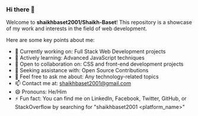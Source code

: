 ### Hi there 👋

Welcome to **shaikhbaset2001/Shaikh-Baset**! This repository is a showcase of my work and interests in the field of web development.

Here are some key points about me:

- 🔭 Currently working on: Full Stack Web Development projects
- 🌱 Actively learning: Advanced JavaScript techniques
- 👯 Open to collaboration on: CSS and front-end development projects
- 🤔 Seeking assistance with: Open Source Contributions
- 💬 Feel free to ask me about: Any technology-related topics
- 📫 Contact me at: [shaikhbaset2001@gmail.com](mailto:shaikhbaset2001@gmail.com)
- 😄 Pronouns: He/Him
- ⚡ Fun fact: You can find me on LinkedIn, Facebook, Twitter, GitHub, or StackOverflow by searching for "shaikhbaset2001 <platform_name>"
